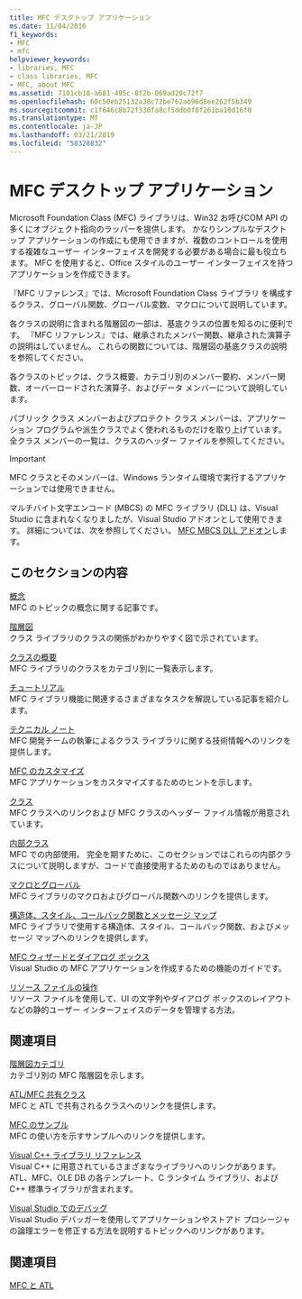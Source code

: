 ```yaml
---
title: MFC デスクトップ アプリケーション
ms.date: 11/04/2016
f1_keywords:
- MFC
- mfc
helpviewer_keywords:
- libraries, MFC
- class libraries, MFC
- MFC, about MFC
ms.assetid: 7101cb18-a681-495c-8f2b-069ad20c72f7
ms.openlocfilehash: 60c50eb25132a38c72be762ab96d8ee262f5b349
ms.sourcegitcommit: c1f646c8b72f330fa8cf5ddb0f8f261ba10d16f0
ms.translationtype: MT
ms.contentlocale: ja-JP
ms.lasthandoff: 03/21/2019
ms.locfileid: "58328832"
---
```

# <a name="mfc-desktop-applications"></a>MFC デスクトップ アプリケーション

Microsoft Foundation Class (MFC) ライブラリは、Win32 お呼びCOM API の多くにオブジェクト指向のラッパーを提供します。 かなりシンプルなデスクトップ アプリケーションの作成にも使用できますが、複数のコントロールを使用する複雑なユーザー インターフェイスを開発する必要がある場合に最も役立ちます。 MFC を使用すると、Office スタイルのユーザー インターフェイスを持つアプリケーションを作成できます。

『MFC リファレンス』では、Microsoft Foundation Class ライブラリ を構成するクラス、グローバル関数、グローバル変数、マクロについて説明しています。

各クラスの説明に含まれる階層図の一部は、基底クラスの位置を知るのに便利です。 『MFC リファレンス』では、継承されたメンバー関数、継承された演算子の説明はしていません。 これらの関数については、階層図の基底クラスの説明を参照してください。

各クラスのトピックは、クラス概要、カテゴリ別のメンバー要約、メンバー関数、オーバーロードされた演算子、およびデータ メンバーについて説明しています。

パブリック クラス メンバーおよびプロテクト クラス メンバーは、アプリケーション プログラムや派生クラスでよく使われるものだけを取り上げています。 全クラス メンバーの一覧は、クラスのヘッダー ファイルを参照してください。

> [!IMPORTANT]
>  MFC クラスとそのメンバーは、Windows ランタイム環境で実行するアプリケーションでは使用できません。
>
>  マルチバイト文字エンコード (MBCS) の MFC ライブラリ (DLL) は、Visual Studio に含まれなくなりましたが、Visual Studio アドオンとして使用できます。 詳細については、次を参照してください。 [MFC MBCS DLL アドオン](mfc-mbcs-dll-add-on.md)します。

## <a name="in-this-section"></a>このセクションの内容

[概念](mfc-concepts.md)<br/>
MFC のトピックの概念に関する記事です。

[階層図](hierarchy-chart.md)<br/>
クラス ライブラリのクラスの関係がわかりやすく図で示されています。

[クラスの概要](class-library-overview.md)<br/>
MFC ライブラリのクラスをカテゴリ別に一覧表示します。

[チュートリアル](walkthroughs-mfc.md)<br/>
MFC ライブラリ機能に関連するさまざまなタスクを解説している記事を紹介します。

[テクニカル ノート](mfc-technical-notes.md)<br/>
MFC 開発チームの執筆によるクラス ライブラリに関する技術情報へのリンクを提供します。

[MFC のカスタマイズ](customization-for-mfc.md)<br/>
MFC アプリケーションをカスタマイズするためのヒントを示します。

[クラス](reference/mfc-classes.md)<br/>
MFC クラスへのリンクおよび MFC クラスのヘッダー ファイル情報が用意されています。

[内部クラス](reference/internal-classes.md)<br/>
MFC での内部使用。 完全を期すために、このセクションではこれらの内部クラスについて説明しますが、コードで直接使用するためのものではありません。

[マクロとグローバル](reference/mfc-macros-and-globals.md)<br/>
MFC ライブラリのマクロおよびグローバル関数へのリンクを提供します。

[構造体、スタイル、コールバック関数とメッセージ マップ](reference/structures-styles-callbacks-and-message-maps.md)<br/>
MFC ライブラリで使用する構造体、スタイル、コールバック関数、およびメッセージ マップへのリンクを提供します。

[MFC ウィザードとダイアログ ボックス](reference/mfc-wizards-and-dialog-boxes.md)<br/>
Visual Studio の MFC アプリケーションを作成するための機能のガイドです。

[リソース ファイルの操作](../windows/working-with-resource-files.md)<br/>
リソース ファイルを使用して、UI の文字列やダイアログ ボックスのレイアウトなどの静的ユーザー インターフェイスのデータを管理する方法。

## <a name="related-sections"></a>関連項目

[階層図カテゴリ](hierarchy-chart-categories.md)<br/>
カテゴリ別の MFC 階層図を示します。

[ATL/MFC 共有クラス](../atl-mfc-shared/atl-mfc-shared-classes.md)<br/>
MFC と ATL で共有されるクラスへのリンクを提供します。

[MFC のサンプル](../visual-cpp-samples.md)<br/>
MFC の使い方を示すサンプルへのリンクを提供します。

[Visual C++ ライブラリ リファレンス](../standard-library/cpp-standard-library-reference.md)<br/>
Visual C++ に用意されているさまざまなライブラリへのリンクがあります。ATL、MFC、OLE DB の各テンプレート、C ランタイム ライブラリ、および C++ 標準ライブラリが含まれます。

[Visual Studio でのデバッグ](/visualstudio/debugger/debugging-in-visual-studio)<br/>
Visual Studio デバッガーを使用してアプリケーションやストアド プロシージャの論理エラーを修正する方法を説明するトピックへのリンクがあります。

## <a name="see-also"></a>関連項目

[MFC と ATL](mfc-and-atl.md)
